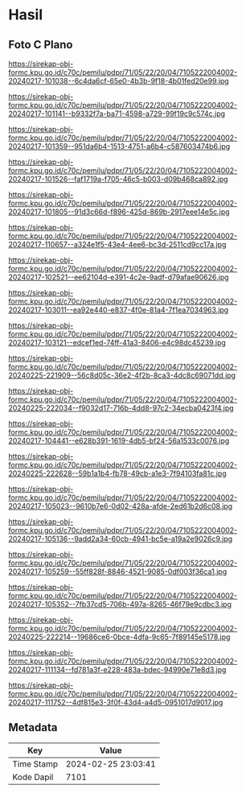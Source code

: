 # Hasil

## Foto C Plano

https://sirekap-obj-formc.kpu.go.id/c70c/pemilu/pdpr/71/05/22/20/04/7105222004002-20240217-101038--6c4da6cf-65e0-4b3b-9f18-4b01fed20e99.jpg

https://sirekap-obj-formc.kpu.go.id/c70c/pemilu/pdpr/71/05/22/20/04/7105222004002-20240217-101141--b9332f7a-ba71-4598-a729-99f19c9c574c.jpg

https://sirekap-obj-formc.kpu.go.id/c70c/pemilu/pdpr/71/05/22/20/04/7105222004002-20240217-101359--951da6b4-1513-4751-a6b4-c587603474b6.jpg

https://sirekap-obj-formc.kpu.go.id/c70c/pemilu/pdpr/71/05/22/20/04/7105222004002-20240217-101526--faf1719a-f705-46c5-b003-d09b468ca892.jpg

https://sirekap-obj-formc.kpu.go.id/c70c/pemilu/pdpr/71/05/22/20/04/7105222004002-20240217-101805--91d3c66d-f896-425d-869b-2917eee14e5c.jpg

https://sirekap-obj-formc.kpu.go.id/c70c/pemilu/pdpr/71/05/22/20/04/7105222004002-20240217-110657--a324e1f5-43e4-4ee6-bc3d-2511cd9cc17a.jpg

https://sirekap-obj-formc.kpu.go.id/c70c/pemilu/pdpr/71/05/22/20/04/7105222004002-20240217-102521--ee62104d-e391-4c2e-9adf-d79afae90626.jpg

https://sirekap-obj-formc.kpu.go.id/c70c/pemilu/pdpr/71/05/22/20/04/7105222004002-20240217-103011--ea92e440-e837-4f0e-81a4-7f1ea7034963.jpg

https://sirekap-obj-formc.kpu.go.id/c70c/pemilu/pdpr/71/05/22/20/04/7105222004002-20240217-103121--edcef1ed-74ff-41a3-8406-e4c98dc45239.jpg

https://sirekap-obj-formc.kpu.go.id/c70c/pemilu/pdpr/71/05/22/20/04/7105222004002-20240225-221909--56c8d05c-36e2-4f2b-8ca3-4dc8c69071dd.jpg

https://sirekap-obj-formc.kpu.go.id/c70c/pemilu/pdpr/71/05/22/20/04/7105222004002-20240225-222034--f9032d17-716b-4dd8-97c2-34ecba0423f4.jpg

https://sirekap-obj-formc.kpu.go.id/c70c/pemilu/pdpr/71/05/22/20/04/7105222004002-20240217-104441--e628b391-1619-4db5-bf24-56a1533c0076.jpg

https://sirekap-obj-formc.kpu.go.id/c70c/pemilu/pdpr/71/05/22/20/04/7105222004002-20240225-222628--59b1a1b4-fb78-49cb-a1e3-7f94103fa81c.jpg

https://sirekap-obj-formc.kpu.go.id/c70c/pemilu/pdpr/71/05/22/20/04/7105222004002-20240217-105023--9610b7e6-0d02-428a-afde-2ed61b2d6c08.jpg

https://sirekap-obj-formc.kpu.go.id/c70c/pemilu/pdpr/71/05/22/20/04/7105222004002-20240217-105136--9add2a34-60cb-4941-bc5e-a19a2e9026c9.jpg

https://sirekap-obj-formc.kpu.go.id/c70c/pemilu/pdpr/71/05/22/20/04/7105222004002-20240217-105259--55ff828f-8846-4521-9085-0df003f36ca1.jpg

https://sirekap-obj-formc.kpu.go.id/c70c/pemilu/pdpr/71/05/22/20/04/7105222004002-20240217-105352--7fb37cd5-706b-497a-8265-46f79e9cdbc3.jpg

https://sirekap-obj-formc.kpu.go.id/c70c/pemilu/pdpr/71/05/22/20/04/7105222004002-20240225-222214--19686ce6-0bce-4dfa-9c65-7f89145e5178.jpg

https://sirekap-obj-formc.kpu.go.id/c70c/pemilu/pdpr/71/05/22/20/04/7105222004002-20240217-111134--fd781a3f-e228-483a-bdec-94990e71e8d3.jpg

https://sirekap-obj-formc.kpu.go.id/c70c/pemilu/pdpr/71/05/22/20/04/7105222004002-20240217-111752--4df815e3-3f0f-43d4-a4d5-0951017d9017.jpg


## Metadata

| Key        | Value               |
| ---------- | ------------------- |
| Time Stamp | 2024-02-25 23:03:41 |
| Kode Dapil | 7101                |




